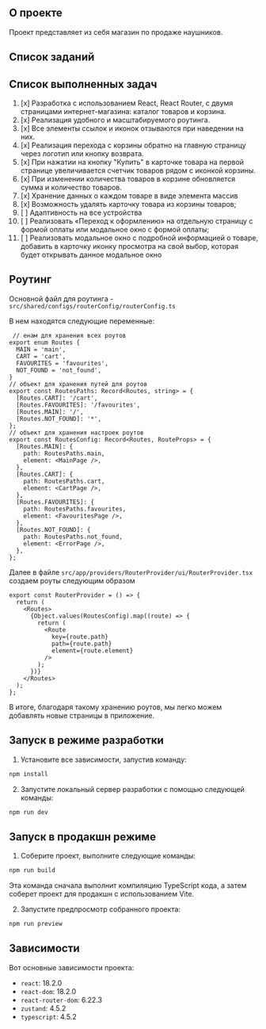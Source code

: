 ## О проекте

Проект представляет из себя магазин по продаже наушников.

## Список заданий

## Список выполненных задач

1. [x] Разработка с использованием React, React Router, с двумя страницами интернет-магазина: каталог товаров и корзина.
2. [x] Реализация удобного и масштабируемого роутинга.
3. [x] Все элементы ссылок и иконок отзываются при наведении на них.
4. [x] Реализация перехода с корзины обратно на главную страницу через логотип или кнопку возврата.
5. [x] При нажатии на кнопку "Купить" в карточке товара на первой странице увеличивается счетчик товаров рядом с иконкой корзины.
6. [x] При изменении количества товаров в корзине обновляется сумма и количество товаров.
7. [x] Хранение данных о каждом товаре в виде элемента массив
8. [x] Возможность удалять карточку товара из корзины товаров;
9. [ ] Адаптивность на все устройства
10. [ ] Реализовать «Переход к оформлению» на отдельную страницу с формой оплаты или
   модальное окно с формой оплаты;
11. [ ] Реализовать модальное окно с подробной информацией о товаре, добавить в карточку
    иконку просмотра на свой выбор, которая будет открывать данное модальное окно


## Роутинг

Основной файл для роутинга - ```src/shared/configs/routerConfig/routerConfig.ts```

В нем находятся следующие переменные: 
```tsx
 // енам для хранения всех роутов
export enum Routes {
  MAIN = 'main',
  CART = 'cart',
  FAVOURITES = 'favourites',
  NOT_FOUND = 'not_found',
}
// объект для хранения путей для роутов
export const RoutesPaths: Record<Routes, string> = {
  [Routes.CART]: '/cart',
  [Routes.FAVOURITES]: '/favourites',
  [Routes.MAIN]: '/',
  [Routes.NOT_FOUND]: '*',
};
// объект для хранения настроек роутов
export const RoutesConfig: Record<Routes, RouteProps> = {
  [Routes.MAIN]: {
    path: RoutesPaths.main,
    element: <MainPage />,
  },
  [Routes.CART]: {
    path: RoutesPaths.cart,
    element: <CartPage />,
  },
  [Routes.FAVOURITES]: {
    path: RoutesPaths.favourites,
    element: <FavouritesPage />,
  },
  [Routes.NOT_FOUND]: {
    path: RoutesPaths.not_found,
    element: <ErrorPage />,
  },
};
```

Далее в файле ```src/app/providers/RouterProvider/ui/RouterProvider.tsx``` создаем роуты следующим образом
```tsx
export const RouterProvider = () => {
  return (
    <Routes>
      {Object.values(RoutesConfig).map((route) => {
        return (
          <Route
            key={route.path}
            path={route.path}
            element={route.element}
          />
        );
      })}
    </Routes>
  );
};
```


В итоге, благодаря такому хранению роутов, мы легко можем добавлять новые страницы в приложение.
## Запуск в режиме разработки

1. Установите все зависимости, запустив команду:

```bash
npm install
```

2. Запустите локальный сервер разработки с помощью следующей команды:

```bash
npm run dev
```

## Запуск в продакшн режиме

1. Соберите проект, выполните следующие команды:

```bash
npm run build
```

Эта команда сначала выполнит компиляцию TypeScript кода, а затем соберет проект для продакшн с использованием Vite.

2. Запустите предпросмотр собранного проекта:

```bash
npm run preview
```


## Зависимости

Вот основные зависимости проекта:

- `react`: 18.2.0
- `react-dom`: 18.2.0
- `react-router-dom`: 6.22.3
- `zustand`: 4.5.2
- `typescript`: 4.5.2

